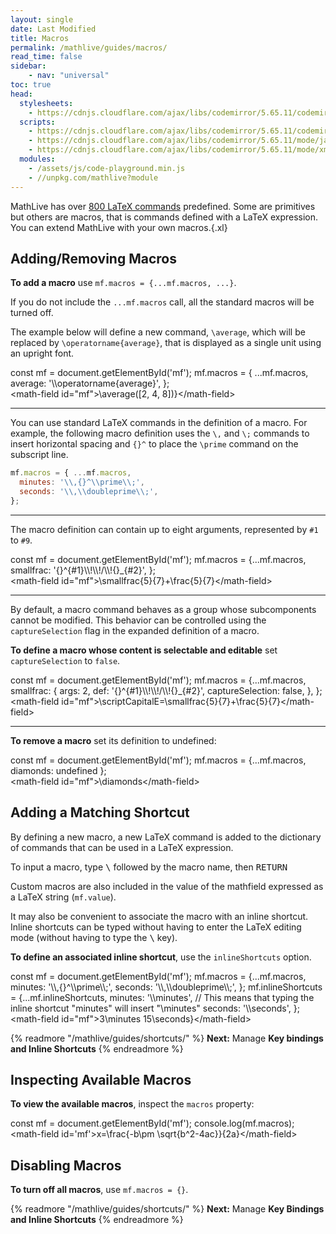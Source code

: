 ```yaml
---
layout: single
date: Last Modified
title: Macros
permalink: /mathlive/guides/macros/
read_time: false
sidebar:
    - nav: "universal"
toc: true
head:
  stylesheets:
    - https://cdnjs.cloudflare.com/ajax/libs/codemirror/5.65.11/codemirror.min.css
  scripts:
    - https://cdnjs.cloudflare.com/ajax/libs/codemirror/5.65.11/codemirror.min.js
    - https://cdnjs.cloudflare.com/ajax/libs/codemirror/5.65.11/mode/javascript/javascript.min.js
    - https://cdnjs.cloudflare.com/ajax/libs/codemirror/5.65.11/mode/xml/xml.min.js
  modules:
    - /assets/js/code-playground.min.js
    - //unpkg.com/mathlive?module
---
```


MathLive has over [800 LaTeX commands](/mathlive/reference/commands/) 
predefined. Some are primitives but others are macros, that is commands defined 
with a LaTeX expression. You can extend MathLive with your own macros.{.xl}


## Adding/Removing Macros

**To add a macro** use `mf.macros = {...mf.macros, ...}`.

If you do not include the `...mf.macros` call, all the standard macros will be
turned off.

The example below will define a new command, `\average`, which will be
replaced by `\operatorname{average}`, that is displayed as a single unit
using an upright font.

<code-playground layout="stack">
    <style slot="style">
      .output:focus-within {
        outline: Highlight auto 1px;
        outline: -webkit-focus-ring-color auto 1px
      }
      .output math-field:focus, .output math-field:focus-within {
        outline: none;
      }
    </style>
    <div slot="javascript">const mf = document.getElementById('mf');
mf.macros = { ...mf.macros,
  average: '\\operatorname{average}',
};
</div>
    <div slot="html">&lt;math-field id="mf"&gt;\average([2, 4, 8])}&lt;/math-field&gt;
</div>
</code-playground>

<hr>

You can use standard LaTeX commands in the definition of a macro. For example,
the following macro definition uses the `\,` and `\;` commands to insert
horizontal spacing and `{}^` to place the `\prime` command on the subscript
line.

```javascript
mf.macros = { ...mf.macros,
  minutes: '\\,{}^\\prime\\;',
  seconds: '\\,\\doubleprime\\;',
};
```

<hr>

The macro definition can contain up to eight arguments, represented by `#1` to `#9`.

<code-playground layout="stack">
    <style slot="style">
      .output:focus-within {
        outline: Highlight auto 1px;
        outline: -webkit-focus-ring-color auto 1px
      }
      .output math-field:focus, .output math-field:focus-within {
        outline: none;
      }
    </style>
    <div slot="javascript">const mf = document.getElementById('mf');
mf.macros = {...mf.macros, 
  smallfrac: '{}^{#1}\\!\\!/\\!{}_{#2}',
};
</div>
    <div slot="html">&lt;math-field id="mf"&gt;\smallfrac{5}{7}+\frac{5}{7}&lt;/math-field&gt;
</div>
</code-playground>

<hr>

By default, a macro command behaves as a group whose subcomponents cannot be
modified. This behavior can be controlled using the `captureSelection` flag
in the expanded definition of a macro.

**To define a macro whose content is selectable and editable** set 
`captureSelection` to `false`.

<code-playground layout="stack">
    <style slot="style">
      .output:focus-within {
        outline: Highlight auto 1px;
        outline: -webkit-focus-ring-color auto 1px
      }
      .output math-field:focus, .output math-field:focus-within {
        outline: none;
      }
    </style>
    <div slot="javascript">const mf = document.getElementById('mf');
mf.macros = {...mf.macros,
  smallfrac: {
    args: 2,
    def: '{}^{#1}\\!\\!/\\!{}_{#2}',
    captureSelection: false,
  },
};
</div>
    <div slot="html">&lt;math-field id="mf"&gt;\scriptCapitalE=\smallfrac{5}{7}+\frac{5}{7}&lt;/math-field&gt;
</div>
</code-playground>

<hr>

**To remove a macro** set its definition to undefined:

<code-playground layout="stack">
    <style slot="style">
      .output:focus-within {
        outline: Highlight auto 1px;
        outline: -webkit-focus-ring-color auto 1px
      }
      .output math-field:focus, .output math-field:focus-within {
        outline: none;
      }
    </style>
    <div slot="javascript">const mf = document.getElementById('mf');
mf.macros = {...mf.macros, diamonds: undefined };
</div>
    <div slot="html">&lt;math-field id="mf"&gt;\diamonds&lt;/math-field&gt;
</div>
</code-playground>


## Adding a Matching Shortcut

By defining a new macro, a new LaTeX command is added to the dictionary
of commands that can be used in a LaTeX expression. 

To input a macro, type <kbd>\\</kbd> followed by the macro name, then <kbd>RETURN</kbd>

Custom macros are also included in the value of the mathfield 
expressed as a LaTeX string (`mf.value`).

It may also be convenient to associate the macro with an inline
shortcut. Inline shortcuts can be typed without having to enter the LaTeX
editing mode (without having to type the <kbd>\\</kbd> key).

**To define an associated inline shortcut**, use the `inlineShortcuts` option.

<code-playground layout="stack">
    <style slot="style">
      .output:focus-within {
        outline: Highlight auto 1px;
        outline: -webkit-focus-ring-color auto 1px
      }
      .output math-field:focus, .output math-field:focus-within {
        outline: none;
      }
    </style>
    <div slot="javascript">const mf = document.getElementById('mf');
mf.macros = {...mf.macros,
    minutes: '\\,{}^\\prime\\;',
    seconds: '\\,\\doubleprime\\;',
};
mf.inlineShortcuts = {...mf.inlineShortcuts,
    minutes: '\\minutes', // This means that typing the inline shortcut "minutes" will insert "\minutes"
    seconds: '\\seconds',
};
</div>
    <div slot="html">&lt;math-field id="mf"&gt;3\minutes 15\seconds}&lt;/math-field&gt;
</div>
</code-playground>


{% readmore "/mathlive/guides/shortcuts/" %}
**Next:** Manage <strong>Key bindings and Inline Shortcuts</strong>
{% endreadmore %}



## Inspecting Available Macros

**To view the available macros**, inspect the `macros` property:

<code-playground layout="stack" >
    <style slot="style">
      .output:focus-within {
        outline: Highlight auto 1px;
        outline: -webkit-focus-ring-color auto 1px
      }
      .output math-field:focus, .output math-field:focus-within {
        outline: none;
      }
    </style>
    <div slot="javascript">const mf = document.getElementById('mf');
console.log(mf.macros);
</div>
    <div slot="html">&lt;math-field id='mf'&gt;x=\frac{-b\pm \sqrt{b^2-4ac}}{2a}&lt;/math-field&gt;
</div>
</code-playground>


## Disabling Macros

**To turn off all macros**, use  `mf.macros = {}`.




{% readmore "/mathlive/guides/shortcuts/" %}
**Next:** Manage <strong>Key Bindings and Inline Shortcuts</strong>
{% endreadmore %}
